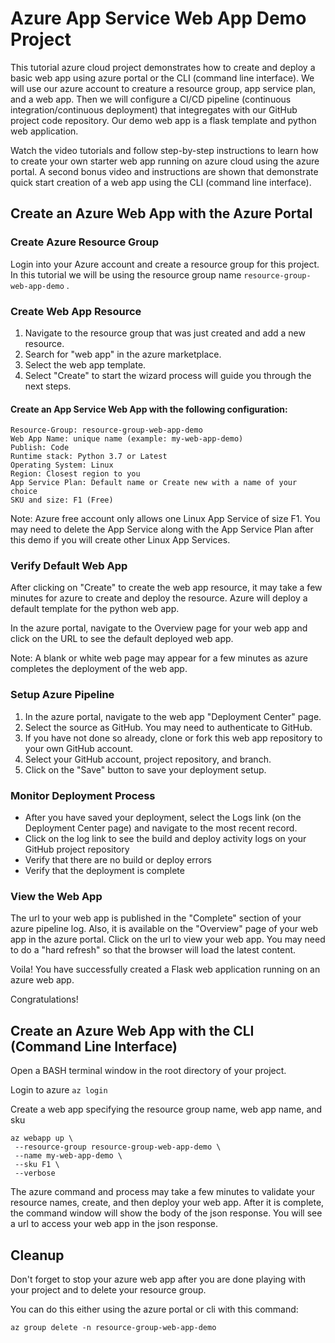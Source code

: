 # Azure App Service Web App Demo Project

This tutorial azure cloud project demonstrates how to create and deploy a basic web app using azure portal or the CLI (command line interface). We will use our azure account to creature a resource group, app service plan, and a web app. Then we will configure a CI/CD pipeline (continuous integration/continuous deployment) that integregates with our GitHub project code repository. Our demo web app is a flask template and python web application.
 
Watch the video tutorials and follow step-by-step instructions to learn how to create your own starter web app running on azure cloud using the azure portal. A second bonus video and instructions are shown that demonstrate quick start creation of a web app using the CLI (command line interface).  

## Create an Azure Web App with the Azure Portal

### Create Azure Resource Group

Login into your Azure account and create a resource group for this project. In this tutorial we will be using the resource group name `resource-group-web-app-demo` .

### Create Web App Resource

1. Navigate to the resource group that was just created and add a new resource.
2. Search for "web app" in the azure marketplace.
3. Select the web app template.
4. Select "Create" to start the wizard process will guide you through the next steps.

#### Create an App Service Web App with the following configuration:

```
Resource-Group: resource-group-web-app-demo
Web App Name: unique name (example: my-web-app-demo)
Publish: Code
Runtime stack: Python 3.7 or Latest
Operating System: Linux
Region: Closest region to you
App Service Plan: Default name or Create new with a name of your choice
SKU and size: F1 (Free)
```
Note: Azure free account only allows one Linux App Service of size F1. You may need to delete the App Service along with the App Service Plan after this demo if you will create other Linux App Services.

### Verify Default Web App

After clicking on "Create" to create the web app resource, it may take a few minutes for azure to create and deploy the resource. Azure will deploy a default template for the python web app. 

In the azure portal, navigate to the Overview page for your web app and click on the URL to see the default deployed web app. 

Note: A blank or white web page may appear for a few minutes as azure completes the deployment of the web app. 

### Setup Azure Pipeline

1. In the azure portal, navigate to the web app "Deployment Center" page. 
2. Select the source as GitHub. You may need to authenticate to GitHub.
3. If you have not done so already, clone or fork this web app repository to your own GitHub account.
4. Select your GitHub account, project repository, and branch. 
5. Click on the "Save" button to save your deployment setup.

### Monitor Deployment Process

- After you have saved your deployment, select the Logs link (on the Deployment Center page) and navigate to the most recent record.
- Click on the log link to see the build and deploy activity logs on your GitHub project repository
- Verify that there are no build or deploy errors
- Verify that the deployment is complete

### View the Web App

The url to your web app is published in the "Complete" section of your azure pipeline log. Also, it is available on the "Overview" page of your web app in the azure portal. Click on the url to view your web app. You may need to do a "hard refresh" so that the browser will load the latest content. 

Voila! You have successfully created a Flask web application running on an azure web app. 

Congratulations!

## Create an Azure Web App with the CLI (Command Line Interface)

Open a BASH terminal window in the root directory of your project.

Login to azure `az login`

Create a web app specifying the resource group name, web app name, and sku

```
az webapp up \
 --resource-group resource-group-web-app-demo \
 --name my-web-app-demo \
 --sku F1 \
 --verbose
```
The azure command and process may take a few minutes to validate your resource names, create, and then deploy your web app. After it is complete, the command window will show the body of the json response. You will see a url to access your web app in the json response. 

## Cleanup

Don't forget to stop your azure web app after you are done playing with your project and to delete your resource group. 

You can do this either using the azure portal or cli with this command:

`az group delete -n resource-group-web-app-demo`
